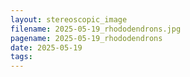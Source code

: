 ```yaml
---
layout: stereoscopic_image
filename: 2025-05-19_rhododendrons.jpg
pagename: 2025-05-19_rhododendrons
date: 2025-05-19
tags:
---
```

